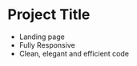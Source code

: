 # Project Title

<ul>
  <li>Landing page</li>
  <li>Fully Responsive</li>
  <li>Clean, elegant and efficient code</li>
</ul>

<!-- ![](https://github.com/bananazbrain/Vita-Engineering/blob/main/src/upload/innner.jpg) -->